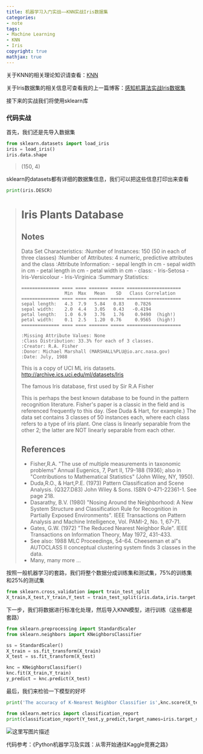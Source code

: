 ```yaml
---
title: 机器学习入门实战——KNN实战Iris数据集
categories: 
- note
tags: 
- Machine Learning
- KNN
- Iris
copyright: true
mathjax: true
---
```




关于KNN的相关理论知识请查看：[KNN](http://quanfita.cn/2018/02/12/k_NN/)

关于Iris数据集的相关信息可查看我的上一篇博客：[感知机算法实战Iris数据集](http://blog.csdn.net/qq_30611601/article/details/79369437)

接下来的实战我们将使用sklearn库

### 代码实战

首先，我们还是先导入数据集

```python
from sklearn.datasets import load_iris
iris = load_iris()
iris.data.shape
```

> (150, 4)

sklearn的datasets都有详细的数据集信息，我们可以把这些信息打印出来查看

```python
print(iris.DESCR)
```

> Iris Plants Database
> ====================
>
> Notes
> -----
> Data Set Characteristics:
>     :Number of Instances: 150 (50 in each of three classes)
>     :Number of Attributes: 4 numeric, predictive attributes and the class
>     :Attribute Information:
>         - sepal length in cm
>         - sepal width in cm
>         - petal length in cm
>         - petal width in cm
>         - class:
>                 - Iris-Setosa
>                 - Iris-Versicolour
>                 - Iris-Virginica
>     :Summary Statistics:
>     
>     ============== ==== ==== ======= ===== ====================
>                     Min  Max   Mean    SD   Class Correlation
>     ============== ==== ==== ======= ===== ====================
>     sepal length:   4.3  7.9   5.84   0.83    0.7826
>     sepal width:    2.0  4.4   3.05   0.43   -0.4194
>     petal length:   1.0  6.9   3.76   1.76    0.9490  (high!)
>     petal width:    0.1  2.5   1.20  0.76     0.9565  (high!)
>     ============== ==== ==== ======= ===== ====================
>     
>     :Missing Attribute Values: None
>     :Class Distribution: 33.3% for each of 3 classes.
>     :Creator: R.A. Fisher
>     :Donor: Michael Marshall (MARSHALL%PLU@io.arc.nasa.gov)
>     :Date: July, 1988
>
> This is a copy of UCI ML iris datasets.
> http://archive.ics.uci.edu/ml/datasets/Iris
>
> The famous Iris database, first used by Sir R.A Fisher
>
> This is perhaps the best known database to be found in the
> pattern recognition literature.  Fisher's paper is a classic in the field and
> is referenced frequently to this day.  (See Duda & Hart, for example.)  The
> data set contains 3 classes of 50 instances each, where each class refers to a
> type of iris plant.  One class is linearly separable from the other 2; the
> latter are NOT linearly separable from each other.
>
> References
> ----------
>    - Fisher,R.A. "The use of multiple measurements in taxonomic problems"
>      Annual Eugenics, 7, Part II, 179-188 (1936); also in "Contributions to
>      Mathematical Statistics" (John Wiley, NY, 1950).
>    - Duda,R.O., & Hart,P.E. (1973) Pattern Classification and Scene Analysis.
>      (Q327.D83) John Wiley & Sons.  ISBN 0-471-22361-1.  See page 218.
>    - Dasarathy, B.V. (1980) "Nosing Around the Neighborhood: A New System
>      Structure and Classification Rule for Recognition in Partially Exposed
>      Environments".  IEEE Transactions on Pattern Analysis and Machine
>      Intelligence, Vol. PAMI-2, No. 1, 67-71.
>    - Gates, G.W. (1972) "The Reduced Nearest Neighbor Rule".  IEEE Transactions
>      on Information Theory, May 1972, 431-433.
>    - See also: 1988 MLC Proceedings, 54-64.  Cheeseman et al"s AUTOCLASS II
>      conceptual clustering system finds 3 classes in the data.
>    - Many, many more ...

按照一般机器学习的套路，我们将整个数据分成训练集和测试集，75%的训练集和25%的测试集

```python
from sklearn.cross_validation import train_test_split
X_train,X_test,Y_train,Y_test = train_test_split(iris.data,iris.target,test_size=0.25,random_state=33)
```

下一步，我们将数据进行标准化处理，然后导入KNN模型，进行训练（这些都是套路）

```python
from sklearn.preprocessing import StandardScaler
from sklearn.neighbors import KNeighborsClassifier

ss = StandardScaler()
X_train = ss.fit_transform(X_train)
X_test = ss.fit_transform(X_test)

knc = KNeighborsClassifier()
knc.fit(X_train,Y_train)
y_predict = knc.predict(X_test)
```

最后，我们来检验一下模型的好坏

```python
print('The accuracy of K-Nearest Neighbor Classifier is',knc.score(X_test,Y_test))

from sklearn.metrics import classification_report
print(classification_report(Y_test,y_predict,target_names=iris.target_names))
```
![这里写图片描述](http://img.blog.csdn.net/20180225162450466?watermark/2/text/aHR0cDovL2Jsb2cuY3Nkbi5uZXQvcXFfMzA2MTE2MDE=/font/5a6L5L2T/fontsize/400/fill/I0JBQkFCMA==/dissolve/70)

代码参考：《Python机器学习及实践：从零开始通往Kaggle竞赛之路》